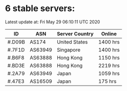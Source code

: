 # 6 stable servers:

Latest update at: Fri May 29 06:10:11 UTC 2020

| ID | ASN | Server Country | Online |
| -- | --- | -------------- | ------ |
| #.D09B | AS174 | United States | 1400 hrs |
| #.7F1D | AS63949 | Singapore | 1400 hrs |
| #.B6F8 | AS63888 | Hong Kong | 1150 hrs |
| #.BD3E | AS63888 | Hong Kong | 2219 hrs |
| #.2A79 | AS63949 | Japan | 1059 hrs |
| #.47E3 | AS16509 | Japan | 175 hrs |

